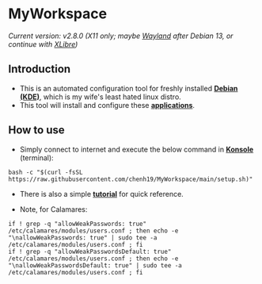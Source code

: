 # MyWorkspace
*Current version: v2.8.0 (X11 only; maybe [Wayland](https://wayland.freedesktop.org/) after Debian 13, or continue with [XLibre](https://github.com/X11Libre/xserver))*  

## Introduction

- This is an automated configuration tool for freshly installed [**Debian (KDE)**](https://cdimage.debian.org/debian-cd/current-live/amd64/iso-hybrid/), which is my wife's least hated linux distro.
- This tool will install and configure these [**applications**](https://github.com/chenh19/MyWorkspace/blob/main/list.md).

## How to use

- Simply connect to internet and execute the below command in [**Konsole**](https://konsole.kde.org/) (terminal): 
```
bash -c "$(curl -fsSL https://raw.githubusercontent.com/chenh19/MyWorkspace/main/setup.sh)"
```
- There is also a simple [**tutorial**](https://chenh19.github.io/MyWorkspace/) for quick reference.

- Note, for Calamares:

```
if ! grep -q "allowWeakPasswords: true" /etc/calamares/modules/users.conf ; then echo -e "\nallowWeakPasswords: true" | sudo tee -a /etc/calamares/modules/users.conf ; fi
if ! grep -q "allowWeakPasswordsDefault: true" /etc/calamares/modules/users.conf ; then echo -e "\nallowWeakPasswordsDefault: true" | sudo tee -a /etc/calamares/modules/users.conf ; fi
```
